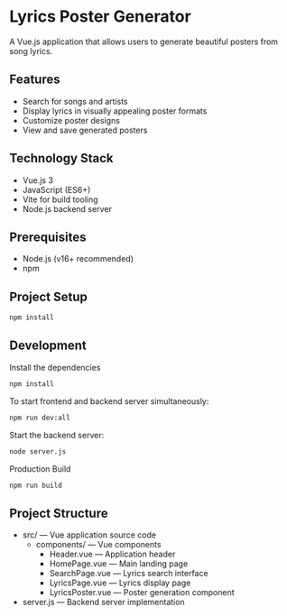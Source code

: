 # Lyrics Poster Generator

A Vue.js application that allows users to generate beautiful posters from song lyrics.

## Features

- Search for songs and artists
- Display lyrics in visually appealing poster formats
- Customize poster designs
- View and save generated posters

## Technology Stack

- Vue.js 3
- JavaScript (ES6+)
- Vite for build tooling
- Node.js backend server

## Prerequisites

- Node.js (v16+ recommended)
- npm

## Project Setup

```bash
npm install
```


## Development
Install the dependencies
```bash
npm install
```
To start frontend and backend server simultaneously:
```bash
npm run dev:all
```
Start the backend server:
```bash
node server.js
```
Production Build
```bash
npm run build
```

## Project Structure
- src/ — Vue application source code 
  - components/ — Vue components
    - Header.vue — Application header
    - HomePage.vue — Main landing page
    - SearchPage.vue — Lyrics search interface
    - LyricsPage.vue — Lyrics display page
    - LyricsPoster.vue — Poster generation component
- server.js — Backend server implementation